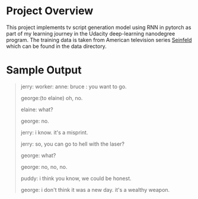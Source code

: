 # Project Overview

This project implements tv script generation model using RNN in pytorch as part of my learning journey in the Udacity deep-learning nanodegree program. The training data is taken from American television series [Seinfeld](https://en.wikipedia.org/wiki/Seinfeld) which can be found in the data directory.

# Sample Output

>jerry: worker: anne: bruce : you want to go.
>
>george:(to elaine) oh, no.
>
>elaine: what?
>
>george: no.
>
>jerry: i know. it's a misprint.
>
>jerry: so, you can go to hell with the laser?
>
>george: what?
>
>george: no, no, no.
>
>puddy: i think you know, we could be honest.
>
>george: i don't think it was a new day. it's a wealthy weapon.
